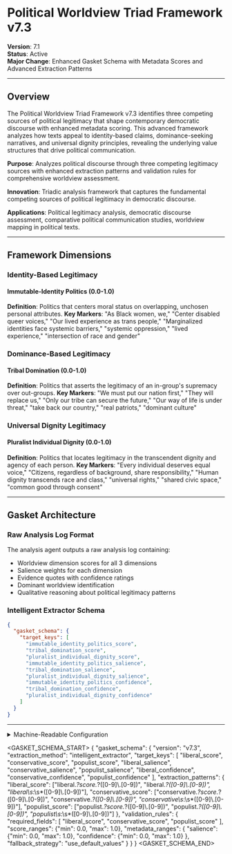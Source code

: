 # Political Worldview Triad Framework v7.3

**Version**: 7.1  
**Status**: Active  
**Major Change**: Enhanced Gasket Schema with Metadata Scores and Advanced Extraction Patterns

---

## Overview

The Political Worldview Triad Framework v7.3 identifies three competing sources of political legitimacy that shape contemporary democratic discourse with enhanced metadata scoring. This advanced framework analyzes how texts appeal to identity-based claims, dominance-seeking narratives, and universal dignity principles, revealing the underlying value structures that drive political communication.

**Purpose**: Analyzes political discourse through three competing legitimacy sources with enhanced extraction patterns and validation rules for comprehensive worldview assessment.

**Innovation**: Triadic analysis framework that captures the fundamental competing sources of political legitimacy in democratic discourse.

**Applications**: Political legitimacy analysis, democratic discourse assessment, comparative political communication studies, worldview mapping in political texts.

---

## Framework Dimensions

### **Identity-Based Legitimacy**

#### Immutable-Identity Politics (0.0-1.0)
**Definition**: Politics that centers moral status on overlapping, unchosen personal attributes.
**Key Markers**: "As Black women, we," "Center disabled queer voices," "Our lived experience as trans people," "Marginalized identities face systemic barriers," "systemic oppression," "lived experience," "intersection of race and gender"

### **Dominance-Based Legitimacy**

#### Tribal Domination (0.0-1.0)
**Definition**: Politics that asserts the legitimacy of an in-group's supremacy over out-groups.
**Key Markers**: "We must put our nation first," "They will replace us," "Only our tribe can secure the future," "Our way of life is under threat," "take back our country," "real patriots," "dominant culture"

### **Universal Dignity Legitimacy**

#### Pluralist Individual Dignity (0.0-1.0)
**Definition**: Politics that locates legitimacy in the transcendent dignity and agency of each person.
**Key Markers**: "Every individual deserves equal voice," "Citizens, regardless of background, share responsibility," "Human dignity transcends race and class," "universal rights," "shared civic space," "common good through consent"

---

## Gasket Architecture

### Raw Analysis Log Format
The analysis agent outputs a raw analysis log containing:
- Worldview dimension scores for all 3 dimensions
- Salience weights for each dimension
- Evidence quotes with confidence ratings
- Dominant worldview identification
- Qualitative reasoning about political legitimacy patterns

### Intelligent Extractor Schema
```json
{
  "gasket_schema": {
    "target_keys": [
      "immutable_identity_politics_score",
      "tribal_domination_score",
      "pluralist_individual_dignity_score",
      "immutable_identity_politics_salience",
      "tribal_domination_salience",
      "pluralist_individual_dignity_salience",
      "immutable_identity_politics_confidence",
      "tribal_domination_confidence",
      "pluralist_individual_dignity_confidence"
    ]
  }
}
```

---

<details><summary>Machine-Readable Configuration</summary>

```json
{
  "name": "political_worldview_triad_v7_1",
  "version": "v7.3",
  "display_name": "Political Worldview Triad Framework v7.3",
  "analysis_variants": {
    "default": {
      "description": "Sequential triadic worldview analysis with chain-of-thought methodology",
      "analysis_prompt": "You are an expert analyst specializing in political worldview analysis and democratic legitimacy frameworks across diverse contexts. Analyze this text through focused sequential steps, examining each legitimacy source independently before integration.\n\nSTEP 1 - IMMUTABLE-IDENTITY POLITICS ANALYSIS\nFocus ONLY on immutable-identity politics patterns (ignore other legitimacy sources for now):\n- Look for immutable-identity patterns: identity centering ('As Black women, we,' 'Center disabled queer voices,' 'Our lived experience'), systemic oppression focus ('systemic oppression,' 'structural discrimination,' 'institutional barriers'), marginalized identity emphasis ('marginalized identities,' 'oppressed groups,' 'identity-based justice') - Note: These are semantic concepts, look for politics that centers moral status on overlapping, unchosen personal attributes, not just these exact phrases\n- Assess identity-based legitimacy claims and intersectional analysis\n- Score immutable-identity politics dimension (0.0-1.0) with specific textual evidence\n- Assess salience (0.0-1.0): How central are immutable-identity appeals to the overall message?\n- State confidence (0.0-1.0): How certain are you in this assessment?\nShow your analytical work and evidence before proceeding.\n\nSTEP 2 - TRIBAL DOMINATION ANALYSIS\nNow focus ONLY on tribal domination patterns:\n- Look for tribal domination patterns: in-group supremacy ('We must put our nation first,' 'They will replace us,' 'take back our country'), group loyalty ('real patriots,' 'true Americans,' 'our people'), dominant culture assertion ('dominant culture,' 'cultural superiority,' 'rightful place') - Note: These are semantic concepts, look for politics that asserts the legitimacy of an in-group's supremacy over out-groups, not just these exact terms\n- Assess supremacist logic and exclusionary group positioning\n- Score tribal domination dimension (0.0-1.0) with specific textual evidence\n- Assess salience (0.0-1.0): How central are tribal domination appeals to the message?\n- State confidence (0.0-1.0): How certain are you in this assessment?\nShow your analytical work and evidence before proceeding.\n\nSTEP 3 - PLURALIST INDIVIDUAL DIGNITY ANALYSIS\nNow focus ONLY on pluralist individual dignity patterns:\n- Look for pluralist individual dignity patterns: universal dignity ('Every individual deserves equal voice,' 'Human dignity transcends race and class,' 'universal worth'), transcendent agency ('individual agency,' 'personal dignity,' 'human potential'), shared civic space ('universal rights,' 'shared civic space,' 'common humanity') - Note: These are semantic concepts, look for politics that locates legitimacy in the transcendent dignity and agency of each person, not just these exact expressions\n- Assess universal dignity claims and individual agency emphasis\n- Score pluralist individual dignity dimension (0.0-1.0) with specific textual evidence\n- Assess salience (0.0-1.0): How central are pluralist dignity appeals to the message?\n- State confidence (0.0-1.0): How certain are you in this assessment?\nShow your analytical work and evidence before proceeding.\n\nFINAL STEP - INTEGRATION AND VALIDATION\nReview your step-by-step analysis:\n- Check for scoring consistency across all three legitimacy sources\n- Validate that evidence quality meets academic standards\n- Assess competing legitimacy sources and value structure patterns\n- Confirm confidence levels are appropriately calibrated\n- Identify dominant legitimacy framework and worldview profile\n- Apply pattern classifications based on legitimacy source combinations\n\nProvide your final structured analysis following this format:\n\n**POLITICAL WORLDVIEW ASSESSMENT**\n\n**Immutable-Identity Politics**: [score] (salience: [score], confidence: [score])\n**Tribal Domination**: [score] (salience: [score], confidence: [score])\n**Pluralist Individual Dignity**: [score] (salience: [score], confidence: [score])\n\n**Calculated Metrics**:\n- Dominant Legitimacy Framework: [classification]\n- Worldview Profile: [triadic positioning]\n- Legitimacy Source Tension: [calculated score]\n\n**Key Insights**: [Summary of political legitimacy approach, moral authority claims, and fundamental value structures]"
    }
  },
  "dimension_groups": {
    "political_legitimacy_sources": ["immutable_identity_politics", "tribal_domination", "pluralist_individual_dignity"]
  },
  "calculation_spec": {
    "worldview_legitimacy_index": "(immutable_identity_politics_score + tribal_domination_score + pluralist_individual_dignity_score) / 3",
    "dominant_worldview": "argmax(immutable_identity_politics_score, tribal_domination_score, pluralist_individual_dignity_score)"
  },
  "reliability_rubric": {
    "cronbachs_alpha": {
      "excellent": [0.80, 1.0],
      "good": [0.70, 0.79],
      "acceptable": [0.60, 0.69],
      "poor": [0.0, 0.59]
    },
    "notes": "Defines quality thresholds for framework reliability. The Synthesis Agent uses this for automated fit assessment."
  }
}
```

</details>

<GASKET_SCHEMA_START>
{
  "gasket_schema": {
    "version": "v7.3",
    "extraction_method": "intelligent_extractor",
    "target_keys": [
      "liberal_score", "conservative_score", "populist_score", "liberal_salience", "conservative_salience", "populist_salience", "liberal_confidence", "conservative_confidence", "populist_confidence"
    ],
    "extraction_patterns": {
      "liberal_score": ["liberal.*?score.*?([0-9]\\.[0-9])", "liberal.*?([0-9]\\.[0-9])", "liberal\\s*:\\s*([0-9]\\.[0-9])"],
      "conservative_score": ["conservative.*?score.*?([0-9]\\.[0-9])", "conservative.*?([0-9]\\.[0-9])", "conservative\\s*:\\s*([0-9]\\.[0-9])"],
      "populist_score": ["populist.*?score.*?([0-9]\\.[0-9])", "populist.*?([0-9]\\.[0-9])", "populist\\s*:\\s*([0-9]\\.[0-9])"]
    },
    "validation_rules": {
      "required_fields": [
        "liberal_score", "conservative_score", "populist_score"
      ],
      "score_ranges": {"min": 0.0, "max": 1.0},
      "metadata_ranges": {
        "salience": {"min": 0.0, "max": 1.0},
        "confidence": {"min": 0.0, "max": 1.0}
      },
      "fallback_strategy": "use_default_values"
    }
  }
}
<GASKET_SCHEMA_END>